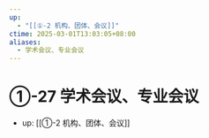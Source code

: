 ```yaml
---
up:
  - "[[①-2 机构、团体、会议]]"
ctime: 2025-03-01T13:03:05+08:00
aliases:
  - 学术会议、专业会议
---
```


# ①-27 学术会议、专业会议

- up: [[①-2 机构、团体、会议]]
